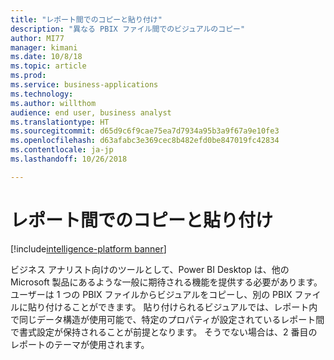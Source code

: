 ```yaml
---
title: "レポート間でのコピーと貼り付け"
description: "異なる PBIX ファイル間でのビジュアルのコピー"
author: MI77
manager: kimani
ms.date: 10/8/18
ms.topic: article
ms.prod: 
ms.service: business-applications
ms.technology: 
ms.author: willthom
audience: end user, business analyst
ms.translationtype: HT
ms.sourcegitcommit: d65d9c6f9cae75ea7d7934a95b3a9f67a9e10fe3
ms.openlocfilehash: d63afabc3e369cec8b482efd0be847019fc42834
ms.contentlocale: ja-jp
ms.lasthandoff: 10/26/2018

---
```


# <a name="copy-and-paste-across-reports"></a>レポート間でのコピーと貼り付け

[!include[intelligence-platform banner](../../includes/intelligence-platform.md)]

ビジネス アナリスト向けのツールとして、Power BI Desktop は、他の Microsoft 製品にあるような一般に期待される機能を提供する必要があります。 ユーザーは 1 つの PBIX ファイルからビジュアルをコピーし、別の PBIX ファイルに貼り付けることができます。 貼り付けられるビジュアルでは、レポート内で同じデータ構造が使用可能で、特定のプロパティが設定されているレポート間で書式設定が保持されることが前提となります。 そうでない場合は、2 番目のレポートのテーマが使用されます。

<!--
### Who uses this feature
This feature is intended for end users and business analysts. 
## Status
### Development status
In development
#### Target timeframe
October ‘18
-->


